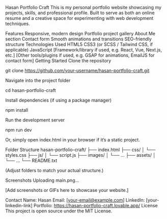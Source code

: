 
Hasan Portfolio Craft
This is my personal portfolio website showcasing my projects, skills, and professional profile. Built to serve as both an online resume and a creative space for experimenting with web development techniques.

Features
Responsive, modern design
Portfolio project gallery
About Me section
Contact form
Smooth animations and transitions
SEO-friendly structure
Technologies Used
HTML5
CSS3 (or SCSS / Tailwind CSS, if applicable)
JavaScript
[Framework/library if used, e.g. React, Vue, Next.js, etc.]
[Other tools/plugins if used, e.g. GSAP for animations, EmailJS for contact form]
Getting Started
Clone the repository

git clone https://github.com/your-username/hasan-portfolio-craft.git

Navigate into the project folder

cd hasan-portfolio-craft

Install dependencies (if using a package manager)

npm install

Run the development server

npm run dev

Or, simply open index.html in your browser if it’s a static project.

Folder Structure
hasan-portfolio-craft/ ├── index.html ├── css/ │ └── styles.css ├── js/ │ └── script.js ├── images/ │ └── ... ├── assets/ │ └── ... └── README.txt

(Adjust folders to match your actual structure.)

Screenshots
Uploading main.png…

[Add screenshots or GIFs here to showcase your website.]

Contact
Name: Hasan
Email: [your-email@example.com]
LinkedIn: [your-linkedin-link]
Portfolio: https://hasan-portfolio-craft.lovable.app/
License
This project is open source under the MIT License.
